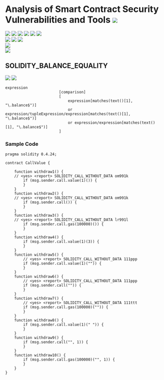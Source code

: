 # Analysis of Smart Contract Security Vulnerabilities and Tools ![](https://img.shields.io/badge/-Live-brightgreen)
![](https://img.shields.io/badge/Batch-UG21CYS-lightgreen) ![](https://img.shields.io/badge/Batch-PG21CYS-green) ![](https://img.shields.io/badge/Batch-UG22CYS-lightgreen) ![](https://img.shields.io/badge/Batch-PG21CYS-green) ![](https://img.shields.io/badge/Batch-PhD-darkgreen) ![](https://img.shields.io/badge/-B_RIG-darkgreen)<br/>   ![](https://img.shields.io/badge/BlockchainCourse-21CY712-green)  ![](https://img.shields.io/badge/-M.Tech_Dissertation-blue) ![](https://img.shields.io/badge/Focus-Smart_Contract_Security-yellow) <br/>
![](https://img.shields.io/badge/Blockchain-Ethereum-blue)   <br/> 
![](https://img.shields.io/badge/Language-Solidity-blue)

## SOLIDITY_BALANCE_EQUALITY

![](https://img.shields.io/badge/Pattern_ID-5094ad-gold) ![](https://img.shields.io/badge/Severity-1-brown) 

```
expression
                        [comparison]
                        [
                            expression[matches(text()[1], "\.balance$")]
                            or expression/tupleExpression/expression[matches(text()[1], "\.balance$")]
                            or expression/expression[matches(text()[1], "\.balance$")]
                        ]

```


### Sample Code

```
pragma solidity 0.4.24;

contract CallValue {

    function withdraw1() {
    // <yes> <report> SOLIDITY_CALL_WITHOUT_DATA om991k
        if (msg.sender.call.value(1)()) {
        }
    }
    function withdraw2() {
    // <yes> <report> SOLIDITY_CALL_WITHOUT_DATA om991k
        if (msg.sender.call()) {
        }
    }
    function withdraw3() {
    // <yes> <report> SOLIDITY_CALL_WITHOUT_DATA lr991l
        if (msg.sender.call.gas(100000)()) {
        }
    }
    function withdraw4() {
        if (msg.sender.call.value(1)(3)) {
        }
    }
    function withdraw5() {
        // <yes> <report> SOLIDITY_CALL_WITHOUT_DATA 111ppp
        if (msg.sender.call.value(1)("")) {
        }
    }
    function withdraw6() {
        // <yes> <report> SOLIDITY_CALL_WITHOUT_DATA 111ppp
        if (msg.sender.call("")) {
        }
    }
    function withdraw7() {
        // <yes> <report> SOLIDITY_CALL_WITHOUT_DATA 111ttt
        if (msg.sender.call.gas(100000)("")) {
        }
    }
    function withdraw8() {
        if (msg.sender.call.value(1)(" ")) {
        }
    }
    function withdraw9() {
        if (msg.sender.call("", 1)) {
        }
    }
    function withdraw10() {
        if (msg.sender.call.gas(100000)("", 1)) {
        }
    }
}
```
